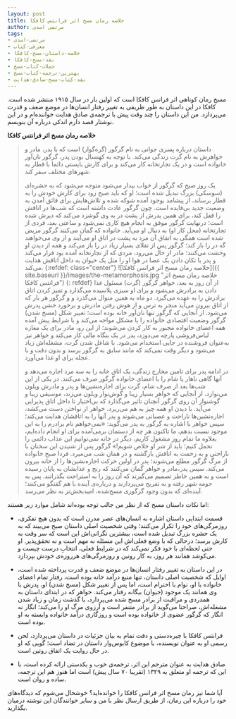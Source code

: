 ```yaml
---
layout: post
title: خلاصه رمان مسخ اثر فرانتس کافکا
author: مرتضی اسدی
tags:
- مرتضی-اسدی
- معرفی-کتاب
- خلاصه-داستان-مسخ-کافکا
- نقد-مسخ-کافکا
- جملات-کتاب-مسخ
- بهترین-ترجمه-کتاب-مسخ
- نقد-کتاب-مسخ-صادق-هدایت
---
```



مسخ رمان کوتاهی اثر فرانس کافکا است که اولین بار در سال ۱۹۱۵ منتشر شده است. کافکا در این داستان به طور ظریفی به تغییر رفتار انسان‌ها در موضع ضعف و قدرت می‌پردازد. من این داستان را چند وقت پیش با ترجمه‌ی صادق هدایت خواننده‌ام و در این نوشتار قصد دارم اندکی درباره آن بنویسم.


**خلاصه رمان مسخ اثر فرانتس کافکا**
>داستان درباره پسری جوانی به نام گرگور (گره‌گوار) است که‌ با پدر، مادر و خواهرش به نام گرت زندگی می‌کند. با توجه به کهنسال بودن پدر، گرگور نان‌آور خانواده است و در یک تجارتخانه کار می‌کند و برای کارش بایستی دائما با قطار به شهرهای مختلف سفر کند.
>
>یک روز صبح که گرگور از خواب بیدار می‌شود متوجه می‌شود که‌ به حشره‌ای (سوسکی) بزرگ تبدیل شده است؛ او که باید صبح زود برای کارش خودش را به قطار برساند، از پیشامد بوجود آمده شوکه شده و تلاش‌هایش برای فائق آمدن به وضعیت جدید بی‌فایده است. چون گرگور عادت داشته است که‌ شب‌ها در اتاقش را قفل کند، برای همین پدرش از پشت در به وی گوشزد می‌کند که‌ دیرش شده است؛ درنهایت گرگور موفق به انجام هیچ کاری نمی‌شود و ساعتی بعد، فردی از تجارتخانه (محل کار او) به دنبال او می‌آید. خانواده که گمان می‌کنند گرگور مریض شده است همگی به اتفاق آن مرد به پشت در اتاق او می‌آیند و از وی می‌خواهند گه در را باز کند؛ گرگور پس از تقلای بسیار زیاد در را باز می‌کند و همه از دیدن او وحشت می‌کنند؛ مادر از حال می‌رود، مردی که از تجارتخانه آمده بود فرار می‌کند و پدر با تکان دادن یک عصا در هوا او را مثل یک حیوان به داخل اتاقش هدایت می‌کند.
>{:refdef: class="center"}
>![خلاصه رمان مسخ اثر فرانس کافکا]({{ site.baseurl }}/images/the-metamorphosis.jpg "خلاصه رمان مسخ اثر فرانتس کافکا")
>{: refdef}
>از آن روز به بعد، خواهر گرگور (گرت) مسئول غذا دادن به برادرش می‌شود و برای او سبزی پلاسیده می‌گذارد و تمیز کردن اتاق برادرش را به عهده می‌گیرد. دو ماه به همین منوال می‌گذرد و و گرگور هر بار که از اتاق بیرون می‌آید منجر به ترس و از هوش رفتن مادرش و برخورد خشن پدرش می‌شود. از آنجایی که گرگور تنها نان‌آور خانه بوده است؛ تغییر شکل (مسخ شدن) گرگور وضعیت اقتصادی خانواده را با مشکل مواجه می‌کند و با شرایط پیش آمده همه اعضای خانواده مجبور به کار کردن می‌شوند؛ از این رو، مادر برای یک مغازه لباس‌فروشی پارچه می‌دوزد، پدر در یک بنگاه مالی کار می‌کند و خواهر نیز به‌عنوان فروشنده در جایی استخدام می‌شود. با شاغل شدن گرت، مشغله‌‌اش زیاد می‌شود و دیگر وقت نمی‌کند که مانند سابق به گرگور برسد و بدون دقت و با عجله برای او غذا می‌آورد.
>
>در ادامه پدر برای تامین مخارج زندگی، یک اتاق خانه را به سه مرد اجاره می‌دهد و آنها گاهی ناهار یا شام را با اعضای خانواده گرگور صرف می‌کنند. در یکی از این شب‌ها بعد از صرف شام، گرت برای اجاره‌نشین‌ها و پدر و مادرش ویلون می‌نوازد، از آنجایی که خواهر بسیار زیبا و گوش‌نواز ویلون می‌زند، موسیقی زیبا و گوشنواز آن روی گرگور آنچنان تاثیر می‌گذارد که بی‌اختیار تا داخل اتاق پذیرایی می‌آید. با دیدن او همه چیز به هم می‌ریزد، خواهر از نواختن دست می‌کشد، اجاره‌نشین‌ها ناراحت و عصبانی می‌شوند و پدر آنها را به اتاقشان هدایت می‌کند؛ سپس خواهر با اشاره به گرگور به پدر می‌گوید: «نمی‌خواهم‌ نام برادرم را به این موجود نسبت بدهم، ما تاکنون هر چه از دستمان برمی‌آمده برای او انجام داده‌ایم، بعلاوه ما تمام روز مشغول کاریم، دیگر در خانه نمی‌توانیم این عذاب دائمی را تحمل کنیم؛ باید از شر او خلاص شویم!» گرگور پس از شنیدن این سخنان با ناراحتی و به زحمت به اتاقش بازگشته و در همان شب می‌میرد. فردا صبح خانواده از مرگ گرگور مطلع می‌شوند؛ پدر در اولین حرکت اجاره‌نشین‌ها را از خانه بیرون می‌کند. سپس پدر،مادر و خواهر گمان می‌کنند که رنج و عذابشان به پایان رسیده است و به همین خاطر تصمیم می‌گیرند که آن روز را به استراحت بگذرانند. پس به حومه شهر رفته و به تفریح می‌پردازند و درباره‌ی آینده با هم گفتگو می‌کنند؛ آینده‌ای که بدون وجود گرگوری مسخ‌شده، امیدبخش‌تر به نظر می‌رسد.


اما نکات داستان مسخ که از نظر من جالب توجه بوده‌اند شامل موارد زیر هستند:

* قسمت ابتدایی داستان اشاره به انسان‌های عصر مدرن است که بدون هیچ تفکری، روزمرگی‌های خود را تکرار می‌کنند؛ وقتی شخصیت اصلی داستان صبح می‌بیند که به یک حشره بزرگ تبدیل شده است، بیشترین نگرانی‌اش این است که سر وقت به کارش برسد؛ درحالی که با وضع فعلی‌اش این مسئله نه مهم است و نه تحقق‌پذیر. او حتی لحظه‌ای با خود فکر نمی‌کند که در شرایط فعلی، انتخابِ درست چیست و می‌کوشد همانند هر روز، به کار روتین و روزمرگی‌های هرروزه‌ی خودش بپردازد.

* در این داستان به تغییر رفتار انسان‌ها در موضع ضعف و قدرت پرداخته شده است، اوایل که  شخصیت اصلی داستان، تنها منبع درآمد خانه بوده است، رفتار تمام اعضای خانواده با او، توام با احترام است، اما پس از تغییر شکل (مسخ شدن) او، پدرش با وی همانند یک موجود (حیوان) بیگانه رفتار می‌کند. خواهر که در ابتدای داستان به همدردی و مراقبت از برادر مسخ شده می‌پردازد، با گذشت زمان و زیاد شدن مشغله‌اش، صراحتا می‌گوید از برادر متنفر است و آرزوی مرگ او را می‌کند؛ انگار نه انگار که گرگور عضوی از خانواده بوده است و روزگاری درآمد خانواده وابسته به او بوده است.

* فرانتس کافکا با چیره‌دستی و دقت تمام به بیان جزئیات در داستان می‌پردازد، لحن رسمی او به عنوان نویسنده، با موضوع کابوس‌وار داستان در تضاد است؛ گویی که او در حال روایت یک اتفاق روتین است.

* صادق هدایت به عنوان مترجم این اثر، ترجمه‌ی خوب و یکدستی ارائه کرده است، با این که ترجمه او متعلق به ۱۳۲۹ (تقریبا ۷۰ سال پیش) است اما هنوز هم این ترجمه، ساده و روان است.


آیا شما نیز رمان مسخ اثر فرانس کافکا را خوانده‌اید؟ خوشحال می‌شوم که دیدگاه‌های خود را درباره این رمان، از طریق ارسال نظر با من و سایر خوانندگان این نوشته درمیان بگذارید.



